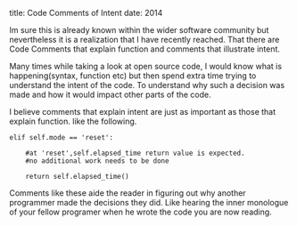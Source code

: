 title: Code Comments of Intent
date: 2014

 Im sure this is already known within the wider software community but nevertheless it is a realization that I have recently reached. That there are Code Comments that explain function and comments that illustrate intent.

Many times while taking a look at open source code, I would know what is happening(syntax, function etc) but then spend extra time trying to understand the intent of the code. To understand why such a decision was made and how it would impact other parts of the code.

I believe comments that explain intent are just as important as those that explain function. like the following.


	elif self.mode == 'reset':

		#at 'reset',self.elapsed_time return value is expected.
		#no additional work needs to be done

		return self.elapsed_time()


Comments like these aide the reader in figuring out why another programmer made the decisions they did. Like hearing the inner monologue of your fellow programer when he wrote the code you are now reading.
